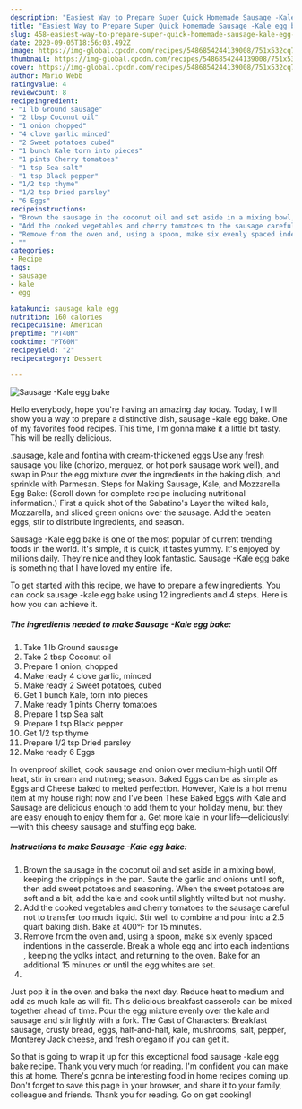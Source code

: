 ```yaml
---
description: "Easiest Way to Prepare Super Quick Homemade Sausage -Kale egg bake"
title: "Easiest Way to Prepare Super Quick Homemade Sausage -Kale egg bake"
slug: 458-easiest-way-to-prepare-super-quick-homemade-sausage-kale-egg-bake
date: 2020-09-05T18:56:03.492Z
image: https://img-global.cpcdn.com/recipes/5486854244139008/751x532cq70/sausage-kale-egg-bake-recipe-main-photo.jpg
thumbnail: https://img-global.cpcdn.com/recipes/5486854244139008/751x532cq70/sausage-kale-egg-bake-recipe-main-photo.jpg
cover: https://img-global.cpcdn.com/recipes/5486854244139008/751x532cq70/sausage-kale-egg-bake-recipe-main-photo.jpg
author: Mario Webb
ratingvalue: 4
reviewcount: 8
recipeingredient:
- "1 lb Ground sausage"
- "2 tbsp Coconut oil"
- "1 onion chopped"
- "4 clove garlic minced"
- "2 Sweet potatoes cubed"
- "1 bunch Kale torn into pieces"
- "1 pints Cherry tomatoes"
- "1 tsp Sea salt"
- "1 tsp Black pepper"
- "1/2 tsp thyme"
- "1/2 tsp Dried parsley"
- "6 Eggs"
recipeinstructions:
- "Brown the sausage in the coconut oil and set aside in a mixing bowl, keeping the drippings in the pan. Saute the garlic and onions until soft, then add sweet potatoes and seasoning. When the sweet potatoes are soft and a bit, add the kale and cook until slightly wilted but not mushy."
- "Add the cooked vegetables and cherry tomatoes to the sausage careful not to transfer too much liquid. Stir well to combine and pour into a 2.5 quart baking dish. Bake at 400°F for 15 minutes."
- "Remove from the oven and, using a spoon, make six evenly spaced indentions in the casserole. Break a whole egg and into each indentions , keeping the yolks intact, and returning to the oven. Bake for an additional 15 minutes or until the egg whites are set."
- ""
categories:
- Recipe
tags:
- sausage
- kale
- egg

katakunci: sausage kale egg 
nutrition: 160 calories
recipecuisine: American
preptime: "PT40M"
cooktime: "PT60M"
recipeyield: "2"
recipecategory: Dessert

---
```



![Sausage -Kale egg bake](https://img-global.cpcdn.com/recipes/5486854244139008/751x532cq70/sausage-kale-egg-bake-recipe-main-photo.jpg)

Hello everybody, hope you're having an amazing day today. Today, I will show you a way to prepare a distinctive dish, sausage -kale egg bake. One of my favorites food recipes. This time, I'm gonna make it a little bit tasty. This will be really delicious.

.sausage, kale and fontina with cream-thickened eggs Use any fresh sausage you like (chorizo, merguez, or hot pork sausage work well), and swap in Pour the egg mixture over the ingredients in the baking dish, and sprinkle with Parmesan. Steps for Making Sausage, Kale, and Mozzarella Egg Bake: (Scroll down for complete recipe including nutritional information.) First a quick shot of the Sabatino&#39;s Layer the wilted kale, Mozzarella, and sliced green onions over the sausage. Add the beaten eggs, stir to distribute ingredients, and season.

Sausage -Kale egg bake is one of the most popular of current trending foods in the world. It's simple, it is quick, it tastes yummy. It's enjoyed by millions daily. They're nice and they look fantastic. Sausage -Kale egg bake is something that I have loved my entire life.


To get started with this recipe, we have to prepare a few ingredients. You can cook sausage -kale egg bake using 12 ingredients and 4 steps. Here is how you can achieve it.

##### The ingredients needed to make Sausage -Kale egg bake:

1. Take 1 lb Ground sausage
1. Take 2 tbsp Coconut oil
1. Prepare 1 onion, chopped
1. Make ready 4 clove garlic, minced
1. Make ready 2 Sweet potatoes, cubed
1. Get 1 bunch Kale, torn into pieces
1. Make ready 1 pints Cherry tomatoes
1. Prepare 1 tsp Sea salt
1. Prepare 1 tsp Black pepper
1. Get 1/2 tsp thyme
1. Prepare 1/2 tsp Dried parsley
1. Make ready 6 Eggs


In ovenproof skillet, cook sausage and onion over medium-high until Off heat, stir in cream and nutmeg; season. Baked Eggs can be as simple as Eggs and Cheese baked to melted perfection. However, Kale is a hot menu item at my house right now and I&#39;ve been These Baked Eggs with Kale and Sausage are delicious enough to add them to your holiday menu, but they are easy enough to enjoy them for a. Get more kale in your life—deliciously!—with this cheesy sausage and stuffing egg bake. 

##### Instructions to make Sausage -Kale egg bake:

1. Brown the sausage in the coconut oil and set aside in a mixing bowl, keeping the drippings in the pan. Saute the garlic and onions until soft, then add sweet potatoes and seasoning. When the sweet potatoes are soft and a bit, add the kale and cook until slightly wilted but not mushy.
1. Add the cooked vegetables and cherry tomatoes to the sausage careful not to transfer too much liquid. Stir well to combine and pour into a 2.5 quart baking dish. Bake at 400°F for 15 minutes.
1. Remove from the oven and, using a spoon, make six evenly spaced indentions in the casserole. Break a whole egg and into each indentions , keeping the yolks intact, and returning to the oven. Bake for an additional 15 minutes or until the egg whites are set.
1. 


Just pop it in the oven and bake the next day. Reduce heat to medium and add as much kale as will fit. This delicious breakfast casserole can be mixed together ahead of time. Pour the egg mixture evenly over the kale and sausage and stir lightly with a fork. The Cast of Characters: Breakfast sausage, crusty bread, eggs, half-and-half, kale, mushrooms, salt, pepper, Monterey Jack cheese, and fresh oregano if you can get it. 

So that is going to wrap it up for this exceptional food sausage -kale egg bake recipe. Thank you very much for reading. I'm confident you can make this at home. There's gonna be interesting food in home recipes coming up. Don't forget to save this page in your browser, and share it to your family, colleague and friends. Thank you for reading. Go on get cooking!
